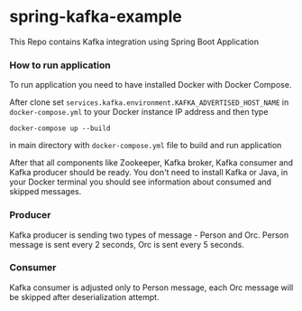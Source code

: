 # spring-kafka-example
This Repo contains Kafka integration using Spring Boot Application


### How to run application

To run application you need to have installed Docker with Docker Compose. 

After clone set `services.kafka.environment.KAFKA_ADVERTISED_HOST_NAME` in `docker-compose.yml` to your Docker instance IP address and then type  

```
docker-compose up --build
```

in main directory with `docker-compose.yml` file to build and run application

After that all components like Zookeeper, Kafka broker, Kafka consumer and Kafka producer should be ready. 
You don't need to install Kafka or Java, in your Docker terminal you should see information about consumed and 
skipped messages.

### Producer

Kafka producer is sending two types of message - Person and Orc. Person message is sent every 2 seconds, Orc is sent
every 5 seconds. 

### Consumer

Kafka consumer is adjusted only to Person message, each Orc message will be skipped after deserialization attempt.
